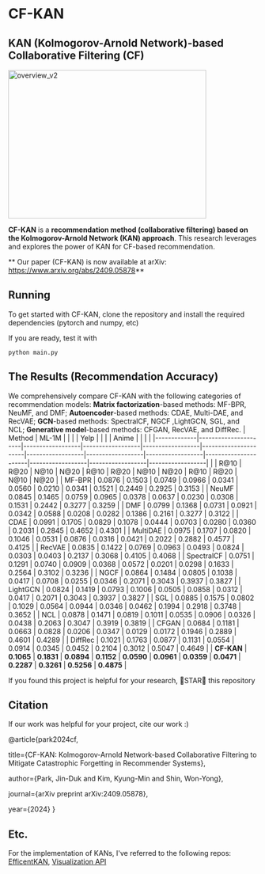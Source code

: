 # CF-KAN

## KAN (Kolmogorov-Arnold Network)-based Collaborative Filtering (CF)

<img src="https://github.com/user-attachments/assets/4387006d-48ab-4f84-a6a3-0ed83982c442" alt="overview_v2" width="400" height="300">


**CF-KAN** is a **recommendation method (collaborative filtering) based on the Kolmogorov-Arnold Network (KAN) approach**. This research leverages and explores the power of KAN for CF-based recommendation.

** Our paper (CF-KAN) is now available at arXiv: https://www.arxiv.org/abs/2409.05878**


## Running 
To get started with CF-KAN, clone the repository and install the required dependencies (pytorch and numpy, etc)

If you are ready, test it with

`python main.py`




## The Results (Recommendation Accuracy)


We comprehensively compare CF-KAN with the following categories of recommendation models: 
**Matrix factorization**-based methods: MF-BPR, NeuMF, and DMF;
**Autoencoder**-based methods: CDAE, Multi-DAE, and RecVAE;
**GCN**-based methods: SpectralCF, NGCF ,LightGCN, SGL, and NCL;
**Generative model**-based methods: CFGAN, RecVAE, and DiffRec.
| Method      | ML-1M                |                  |                  |                  | Yelp                 |                  |                  |                  | Anime                |                  |                  |                  |
|-------------|----------------------|------------------|------------------|------------------|----------------------|------------------|------------------|------------------|----------------------|------------------|------------------|------------------|
|             | R@10                 | R@20             | N@10             | N@20             | R@10                 | R@20             | N@10             | N@20             | R@10                 | R@20             | N@10             | N@20             |
| MF-BPR      | 0.0876               | 0.1503           | 0.0749           | 0.0966           | 0.0341               | 0.0560           | 0.0210           | 0.0341           | 0.1521               | 0.2449           | 0.2925           | 0.3153           |
| NeuMF       | 0.0845               | 0.1465           | 0.0759           | 0.0965           | 0.0378               | 0.0637           | 0.0230           | 0.0308           | 0.1531               | 0.2442           | 0.3277           | 0.3259           |
| DMF         | 0.0799               | 0.1368           | 0.0731           | 0.0921           | 0.0342               | 0.0588           | 0.0208           | 0.0282           | 0.1386               | 0.2161           | 0.3277           | 0.3122           |
| CDAE        | 0.0991               | 0.1705           | 0.0829           | 0.1078           | 0.0444               | 0.0703           | 0.0280           | 0.0360           | 0.2031               | 0.2845           | 0.4652           | 0.4301           |
| MultiDAE    | 0.0975               | 0.1707           | 0.0820           | 0.1046           | 0.0531               | 0.0876           | 0.0316           | 0.0421           | 0.2022               | 0.2882           | 0.4577           | 0.4125           |
| RecVAE      | 0.0835               | 0.1422           | 0.0769           | 0.0963           | 0.0493               | 0.0824           | 0.0303           | 0.0403           | 0.2137               | 0.3068           | 0.4105           | 0.4068           |
| SpectralCF  | 0.0751               | 0.1291           | 0.0740           | 0.0909           | 0.0368               | 0.0572           | 0.0201           | 0.0298           | 0.1633               | 0.2564           | 0.3102           | 0.3236           |
| NGCF        | 0.0864               | 0.1484           | 0.0805           | 0.1038           | 0.0417               | 0.0708           | 0.0255           | 0.0346           | 0.2071               | 0.3043           | 0.3937           | 0.3827           |
| LightGCN    | 0.0824               | 0.1419           | 0.0793           | 0.1006           | 0.0505               | 0.0858           | 0.0312           | 0.0417           | 0.2071               | 0.3043           | 0.3937           | 0.3827           |
| SGL         | 0.0885               | 0.1575           | 0.0802           | 0.1029           | 0.0564               | 0.0944           | 0.0346           | 0.0462           | 0.1994               | 0.2918           | 0.3748           | 0.3652           |
| NCL         | 0.0878               | 0.1471           | 0.0819           | 0.1011           | 0.0535               | 0.0906           | 0.0326           | 0.0438           | 0.2063               | 0.3047           | 0.3919           | 0.3819           |
| CFGAN       | 0.0684               | 0.1181           | 0.0663           | 0.0828           | 0.0206               | 0.0347           | 0.0129           | 0.0172           | 0.1946               | 0.2889           | 0.4601           | 0.4289           |
| DiffRec     | 0.1021               | 0.1763           | 0.0877           | 0.1131           | 0.0554               | 0.0914           | 0.0345           | 0.0452           | 0.2104               | 0.3012           | 0.5047           | 0.4649           |
| **CF-KAN**  | **0.1065**           | **0.1831**       | **0.0894**       | **0.1152**       | **0.0590**           | **0.0961**       | **0.0359**       | **0.0471**       | **0.2287**           | **0.3261**       | **0.5256**       | **0.4875**       |



If you found this project is helpful for your research, 🌟STAR🌟 this repository


## Citation
If our work was helpful for your project, cite our work :)

@article{park2024cf,

  title={CF-KAN: Kolmogorov-Arnold Network-based Collaborative Filtering to Mitigate Catastrophic Forgetting in Recommender Systems},
  
  author={Park, Jin-Duk and Kim, Kyung-Min and Shin, Won-Yong},
  
  journal={arXiv preprint arXiv:2409.05878},
  
  year={2024}
}


## Etc.
For the implementation of KANs, I've referred to the following repos: [EfficentKAN](https://github.com/Blealtan/efficient-kan), [Visualization API](https://github.com/KindXiaoming/pykan)

